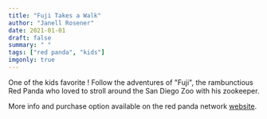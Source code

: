 ```yaml
---
title: "Fuji Takes a Walk"
author: "Janell Rosener"
date: 2021-01-01
draft: false
summary: " "
tags: ["red panda", "kids"]
imgonly: true
---
```

One of the kids favorite ! Follow the adventures of "Fuji", the rambunctious Red Panda who loved to stroll around the San Diego Zoo with his zookeeper. 

More info and purchase option available on the red panda network [website](https://www.redpandanetwork.org/contribute/merchandise-gifts/fuji-book/).